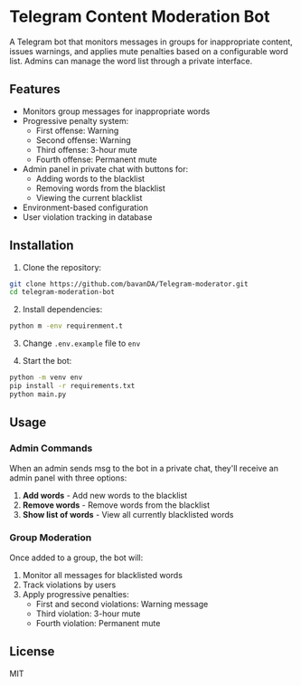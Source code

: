 # Telegram Content Moderation Bot

A Telegram bot that monitors messages in groups for inappropriate content, issues warnings, and applies mute penalties based on a configurable word list. Admins can manage the word list through a private interface.

## Features

- Monitors group messages for inappropriate words
- Progressive penalty system:
  - First offense: Warning
  - Second offense: Warning
  - Third offense: 3-hour mute
  - Fourth offense: Permanent mute
- Admin panel in private chat with buttons for:
  - Adding words to the blacklist
  - Removing words from the blacklist
  - Viewing the current blacklist
- Environment-based configuration
- User violation tracking in database

## Installation

1. Clone the repository:
```bash
git clone https://github.com/bavanDA/Telegram-moderator.git
cd telegram-moderation-bot
```

2. Install dependencies:
```bash
python m -env requirenment.t
```

3. Change `.env.example` file to `env`

4. Start the bot:
```bash
python -m venv env
pip install -r requirements.txt
python main.py
```

## Usage

### Admin Commands

When an admin sends msg to the bot in a private chat, they'll receive an admin panel with three options:

1. **Add words** - Add new words to the blacklist
2. **Remove words** - Remove words from the blacklist
3. **Show list of words** - View all currently blacklisted words

### Group Moderation

Once added to a group, the bot will:
1. Monitor all messages for blacklisted words
2. Track violations by users
3. Apply progressive penalties:
   - First and second violations: Warning message
   - Third violation: 3-hour mute
   - Fourth violation: Permanent mute

## License

MIT
